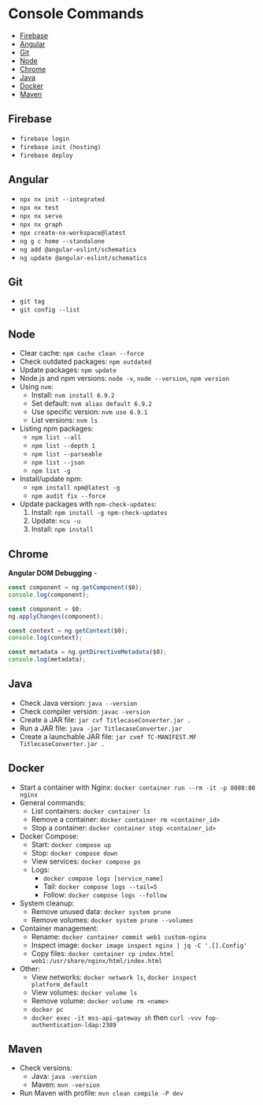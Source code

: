 # Console Commands

- [Firebase](#firebase)
- [Angular](#angular)
- [Git](#git)
- [Node](#node)
- [Chrome](#chrome)
- [Java](#java)
- [Docker](#docker)
- [Maven](#maven)

## Firebase

- `firebase login`
- `firebase init (hosting)`
- `firebase deploy`

## Angular

- `npx nx init --integrated`
- `npx nx test`
- `npx nx serve`
- `npx nx graph`
- `npx create-nx-workspace@latest`
- `ng g c home --standalone`
- `ng add @angular-eslint/schematics`
- `ng update @angular-eslint/schematics`

## Git

- `git tag`
- `git config --list`

## Node

- Clear cache: `npm cache clean --force`
- Check outdated packages: `npm outdated`
- Update packages: `npm update`
- Node.js and npm versions: `node -v`, `node --version`, `npm version`
- Using `nvm`:
  - Install: `nvm install 6.9.2`
  - Set default: `nvm alias default 6.9.2`
  - Use specific version: `nvm use 6.9.1`
  - List versions: `nvm ls`
- Listing npm packages:
  - `npm list --all`
  - `npm list --depth 1`
  - `npm list --parseable`
  - `npm list --json`
  - `npm list -g`
- Install/update npm:
  - `npm install npm@latest -g`
  - `npm audit fix --force`
- Update packages with `npm-check-updates`:
  1. Install: `npm install -g npm-check-updates`
  1. Update: `ncu -u`
  1. Install: `npm install`

## Chrome

**Angular DOM Debugging** -

```typescript
const component = ng.getComponent($0);
console.log(component);

const component = $0;
ng.applyChanges(component);

const context = ng.getContext($0);
console.log(context);

const metadata = ng.getDirectiveMetadata($0);
console.log(metadata);
```

## Java

- Check Java version: `java --version`
- Check compiler version: `javac -version`
- Create a JAR file: `jar cvf TitlecaseConverter.jar .`
- Run a JAR file: `java -jar TitlecaseConverter.jar`
- Create a launchable JAR file: `jar cvmf TC-MANIFEST.MF TitlecaseConverter.jar .`

## Docker

- Start a container with Nginx: `docker container run --rm -it -p 8080:80 nginx`
- General commands:
  - List containers: `docker container ls`
  - Remove a container: `docker container rm <container_id>`
  - Stop a container: `docker container stop <container_id>`
- Docker Compose:
  - Start: `docker compose up`
  - Stop: `docker compose down`
  - View services: `docker compose ps`
  - Logs:
    - `docker compose logs [service_name]`
    - Tail: `docker compose logs --tail=5`
    - Follow: `docker compose logs --follow`
- System cleanup:
  - Remove unused data: `docker system prune`
  - Remove volumes: `docker system prune --volumes`
- Container management:
  - Rename: `docker container commit web1 custom-nginx`
  - Inspect image: `docker image inspect nginx | jq -C '.[].Config'`
  - Copy files: `docker container cp index.html web1:/usr/share/nginx/html/index.html`
- Other:
  - View networks: `docker network ls`, `docker inspect platform_default`
  - View volumes: `docker volume ls`
  - Remove volume: `docker volume rm <name>`
  - `docker pc`
  - `docker exec -it mss-api-gateway sh` then `curl -vvv fop-authentication-ldap:2389`

## Maven

- Check versions:
  - Java: `java -version`
  - Maven: `mvn -version`
- Run Maven with profile: `mvn clean compile -P dev`
